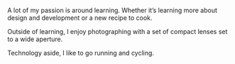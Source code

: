 A lot of my passion is around learning. Whether it’s learning more about design and development or a new recipe to cook.

Outside of learning, I enjoy photographing with a set of compact lenses set to a wide aperture.

Technology aside, I like to go running and cycling.
